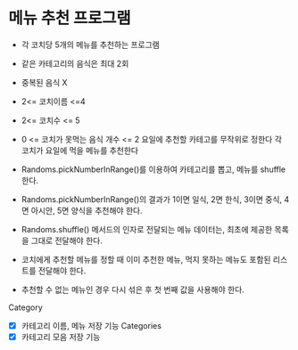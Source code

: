 # 메뉴 추천 프로그램

- 각 코치당 5개의 메뉴를 추천하는 프로그램
- 같은 카테고리의 음식은 최대 2회
- 중복된 음식 X

- 2<= 코치이름 <=4
- 2<= 코치수 <= 5
- 0 <= 코치가 못먹는 음식 개수 <= 2
요일에 추천할 카테고를 무작위로 정한다
각 코치가 요일에 먹을 메뉴를 추천한다

- Randoms.pickNumberInRange()를 이용하여 카테고리를 뽑고, 메뉴를 shuffle 한다.
- Randoms.pickNumberInRange()의 결과가 1이면 일식, 2면 한식, 3이면 중식, 4면 아시안, 5면 양식을 추천해야 한다.
- Randoms.shuffle() 메서드의 인자로 전달되는 메뉴 데이터는, 최초에 제공한 목록을 그대로 전달해야 한다.
- 코치에게 추천할 메뉴를 정할 때 이미 추천한 메뉴, 먹지 못하는 메뉴도 포함된 리스트를 전달해야 한다.
- 추천할 수 없는 메뉴인 경우 다시 섞은 후 첫 번째 값을 사용해야 한다.


Category
-[x] 카테고리 이름, 메뉴 저장 기능
Categories
- [x] 카테고리 모음 저장 기능